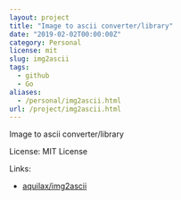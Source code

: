```yaml
---
layout: project
title: "Image to ascii converter/library"
date: "2019-02-02T00:00:00Z"
category: Personal
license: mit
slug: img2ascii
tags:
  - github
  - Go
aliases:
  - /personal/img2ascii.html
url: /project/img2ascii.html
---
```


Image to ascii converter/library

License: MIT License

Links:

* [aquilax/img2ascii](https://github.com/aquilax/img2ascii)
